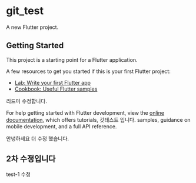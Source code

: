 # git_test

A new Flutter project.

## Getting Started

This project is a starting point for a Flutter application.

A few resources to get you started if this is your first Flutter project:

- [Lab: Write your first Flutter app](https://docs.flutter.dev/get-started/codelab)
- [Cookbook: Useful Flutter samples](https://docs.flutter.dev/cookbook)

리드미 수정합니다. 

For help getting started with Flutter development, view the
[online documentation](https://docs.flutter.dev/), which offers tutorials,
깃테스트 입니다.
samples, guidance on mobile development, and a full API reference.

안녕하세요 더 수정 했습니다.
## 2차 수정입니다

test-1 수정